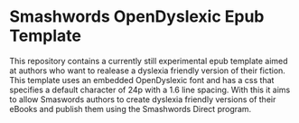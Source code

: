 # Smashwords OpenDyslexic Epub Template
This repository contains a currently still experimental epub template aimed at authors who want to realease a dyslexia friendly version of their fiction.
This template uses an embedded OpenDyslexic font and has a css that specifies a default character of 24p with a 1.6 line spacing. With this it aims to allow Smaswords authors to create dyslexia friendly versions of their eBooks and publish them using the Smashwords Direct program.
